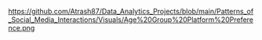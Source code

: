 https://github.com/Atrash87/Data_Analytics_Projects/blob/main/Patterns_of_Social_Media_Interactions/Visuals/Age%20Group%20Platform%20Preference.png
